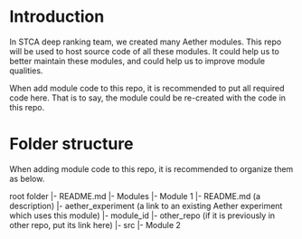 # Introduction 
In STCA deep ranking team, we created many Aether modules. This repo will be used to host source code of all these modules. It could help us to better maintain these modules, and could help us to improve module qualities.

When add module code to this repo, it is recommended to put all required code here. That is to say, the module could be re-created with the code in this repo.

# Folder structure
When adding module code to this repo, it is recommended to organize them as below.

root folder
|- README.md
|- Modules
   |- Module 1
      |- README.md (a description)
      |- aether_experiment (a link to an existing Aether experiment which uses this module)
      |- module_id
      |- other_repo  (if it is previously in other repo, put its link here)
      |- src
   |- Module 2

